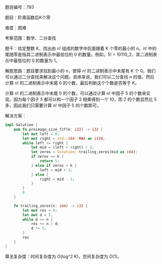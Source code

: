 题目编号：793

题目：阶乘函数后K个零

难度：困难

考察范围：数学、二分查找

题干：给定整数 K，找出由 n! 组成的数字中后面跟着 K 个零的最小的 n。n! 中的尾随零是指其二进制表示中最低位的 0 的数量。例如，5! = 10110_2，其二进制表示中最低位的 0 的数量为 1。 

解题思路：题目要求找到最小的 n，使得 n! 的二进制表示中末尾有 K 个 0。我们可以通过二分查找来解决这个问题。具体来说，我们可以二分查找 n 的值，然后计算 n! 的二进制表示中末尾 0 的个数，最后判断这个个数是否等于 K。

计算 n! 的二进制表示中末尾 0 的个数，可以通过计算 n! 中因子 5 的个数来实现。因为每个因子 5 都可以和一个因子 2 相乘得到一个 10，而 2 的个数显然比 5 多，因此我们只需要计算 n! 中因子 5 的个数即可。

解决方案：

```rust
impl Solution {
    pub fn preimage_size_fzf(k: i32) -> i32 {
        let mut left = 0;
        let mut right = std::i64::MAX as i128;
        while left <= right {
            let mid = (left + right) / 2;
            let zeros = Solution::trailing_zeros(mid as i64);
            if zeros == k {
                return 5;
            } else if zeros < k {
                left = mid + 1;
            } else {
                right = mid - 1;
            }
        }
        0
    }

    fn trailing_zeros(n: i64) -> i32 {
        let mut res = 0;
        let mut d = 5;
        while d <= n {
            res += n / d;
            d *= 5;
        }
        res
    }
}
```

算法复杂度：时间复杂度为 O(log^2 K)，空间复杂度为 O(1)。